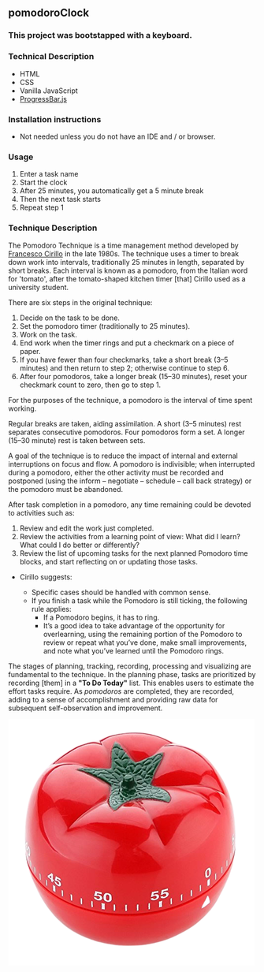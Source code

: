 ## pomodoroClock

### This project was bootstapped with a keyboard.

### Technical Description

- HTML
- CSS
- Vanilla JavaScript
- [ProgressBar.js](https://progressbarjs.readthedocs.io/en/latest/)

### Installation instructions

- Not needed unless you do not have an IDE and / or browser.

### Usage

1. Enter a task name
2. Start the clock
3. After 25 minutes, you automatically get a 5 minute break
4. Then the next task starts
5. Repeat step 1

### Technique Description

The Pomodoro Technique is a time management method developed by [Francesco Cirillo](https://francescocirillo.com/) in the late 1980s. The technique uses a timer to break down work into intervals, traditionally 25 minutes in length, separated by short breaks. Each interval is known as a pomodoro, from the Italian word for 'tomato', after the tomato-shaped kitchen timer [that] Cirillo used as a university student.

There are six steps in the original technique:

1. Decide on the task to be done.
2. Set the pomodoro timer (traditionally to 25 minutes).
3. Work on the task.
4. End work when the timer rings and put a checkmark on a piece of paper.
5. If you have fewer than four checkmarks, take a short break (3–5 minutes) and then return to step 2; otherwise continue to step 6.
6. After four pomodoros, take a longer break (15–30 minutes), reset your checkmark count to zero, then go to step 1.

For the purposes of the technique, a pomodoro is the interval of time spent working.

Regular breaks are taken, aiding assimilation. A short (3–5 minutes) rest separates consecutive pomodoros. Four pomodoros form a set. A longer (15–30 minute) rest is taken between sets.

A goal of the technique is to reduce the impact of internal and external interruptions on focus and flow. A pomodoro is indivisible; when interrupted during a pomodoro, either the other activity must be recorded and postponed (using the inform – negotiate – schedule – call back strategy) or the pomodoro must be abandoned.

After task completion in a pomodoro, any time remaining could be devoted to activities such as:

1. Review and edit the work just completed.
2. Review the activities from a learning point of view: What did I learn? What could I do better or differently?
3. Review the list of upcoming tasks for the next planned Pomodoro time blocks, and start reflecting on or updating those tasks.

- Cirillo suggests:

  - Specific cases should be handled with common sense.
  - If you finish a task while the Pomodoro is still ticking, the following rule applies:
    - If a Pomodoro begins, it has to ring.
    - It’s a good idea to take advantage of the opportunity for overlearning, using the remaining portion of the Pomodoro to review or repeat what you’ve done, make small improvements, and note what you’ve learned until the Pomodoro rings.

The stages of planning, tracking, recording, processing and visualizing are fundamental to the technique. In the planning phase, tasks are prioritized by recording [them] in a **"To Do Today"** list. This enables users to estimate the effort tasks require. As _pomodoros_ are completed, they are recorded, adding to a sense of accomplishment and providing raw data for subsequent self-observation and improvement.

<img src="favicon.png" alt="pomodoroClock">
